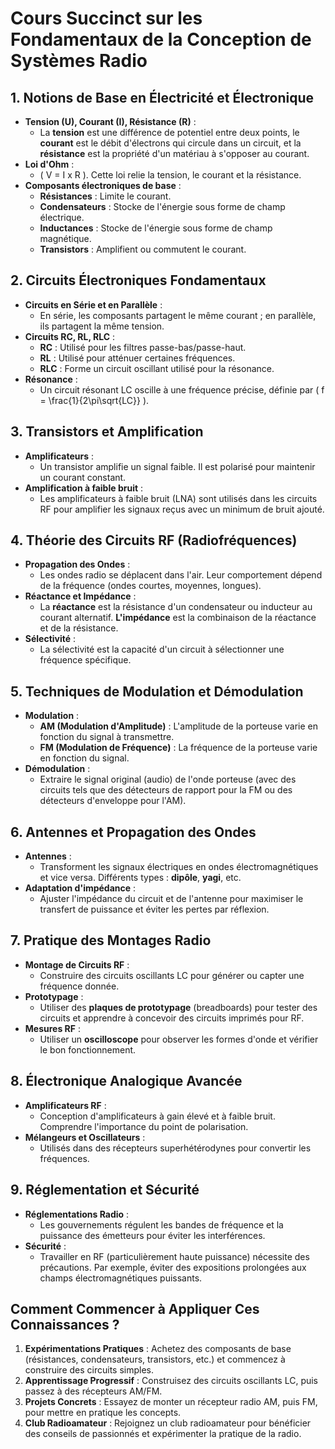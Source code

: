 # Cours Succinct sur les Fondamentaux de la Conception de Systèmes Radio

## 1. Notions de Base en Électricité et Électronique

- **Tension (U), Courant (I), Résistance (R)** :
  - La **tension** est une différence de potentiel entre deux points, le **courant** est le débit d'électrons qui circule dans un circuit, et la **résistance** est la propriété d'un matériau à s'opposer au courant.
- **Loi d'Ohm** :
  - \( V = I x R \). Cette loi relie la tension, le courant et la résistance.
- **Composants électroniques de base** :
  - **Résistances** : Limite le courant.
  - **Condensateurs** : Stocke de l'énergie sous forme de champ électrique.
  - **Inductances** : Stocke de l'énergie sous forme de champ magnétique.
  - **Transistors** : Amplifient ou commutent le courant.

## 2. Circuits Électroniques Fondamentaux

- **Circuits en Série et en Parallèle** :
  - En série, les composants partagent le même courant ; en parallèle, ils partagent la même tension.
- **Circuits RC, RL, RLC** :
  - **RC** : Utilisé pour les filtres passe-bas/passe-haut.
  - **RL** : Utilisé pour atténuer certaines fréquences.
  - **RLC** : Forme un circuit oscillant utilisé pour la résonance.
- **Résonance** :
  - Un circuit résonant LC oscille à une fréquence précise, définie par \( f = \frac{1}{2\pi\sqrt{LC}} \).

## 3. Transistors et Amplification

- **Amplificateurs** :
  - Un transistor amplifie un signal faible. Il est polarisé pour maintenir un courant constant.
- **Amplification à faible bruit** :
  - Les amplificateurs à faible bruit (LNA) sont utilisés dans les circuits RF pour amplifier les signaux reçus avec un minimum de bruit ajouté.

## 4. Théorie des Circuits RF (Radiofréquences)

- **Propagation des Ondes** :
  - Les ondes radio se déplacent dans l'air. Leur comportement dépend de la fréquence (ondes courtes, moyennes, longues).
- **Réactance et Impédance** :
  - La **réactance** est la résistance d'un condensateur ou inducteur au courant alternatif. **L'impédance** est la combinaison de la réactance et de la résistance.
- **Sélectivité** :
  - La sélectivité est la capacité d'un circuit à sélectionner une fréquence spécifique.

## 5. Techniques de Modulation et Démodulation

- **Modulation** :
  - **AM (Modulation d'Amplitude)** : L'amplitude de la porteuse varie en fonction du signal à transmettre.
  - **FM (Modulation de Fréquence)** : La fréquence de la porteuse varie en fonction du signal.
- **Démodulation** :
  - Extraire le signal original (audio) de l'onde porteuse (avec des circuits tels que des détecteurs de rapport pour la FM ou des détecteurs d'enveloppe pour l'AM).

## 6. Antennes et Propagation des Ondes

- **Antennes** :
  - Transforment les signaux électriques en ondes électromagnétiques et vice versa. Différents types : **dipôle**, **yagi**, etc.
- **Adaptation d'impédance** :
  - Ajuster l'impédance du circuit et de l'antenne pour maximiser le transfert de puissance et éviter les pertes par réflexion.

## 7. Pratique des Montages Radio

- **Montage de Circuits RF** :
  - Construire des circuits oscillants LC pour générer ou capter une fréquence donnée.
- **Prototypage** :
  - Utiliser des **plaques de prototypage** (breadboards) pour tester des circuits et apprendre à concevoir des circuits imprimés pour RF.
- **Mesures RF** :
  - Utiliser un **oscilloscope** pour observer les formes d'onde et vérifier le bon fonctionnement.

## 8. Électronique Analogique Avancée

- **Amplificateurs RF** :
  - Conception d'amplificateurs à gain élevé et à faible bruit. Comprendre l'importance du point de polarisation.
- **Mélangeurs et Oscillateurs** :
  - Utilisés dans des récepteurs superhétérodynes pour convertir les fréquences.

## 9. Réglementation et Sécurité

- **Réglementations Radio** :
  - Les gouvernements régulent les bandes de fréquence et la puissance des émetteurs pour éviter les interférences.
- **Sécurité** :
  - Travailler en RF (particulièrement haute puissance) nécessite des précautions. Par exemple, éviter des expositions prolongées aux champs électromagnétiques puissants.

## Comment Commencer à Appliquer Ces Connaissances ?

1. **Expérimentations Pratiques** : Achetez des composants de base (résistances, condensateurs, transistors, etc.) et commencez à construire des circuits simples.
2. **Apprentissage Progressif** : Construisez des circuits oscillants LC, puis passez à des récepteurs AM/FM.
3. **Projets Concrets** : Essayez de monter un récepteur radio AM, puis FM, pour mettre en pratique les concepts.
4. **Club Radioamateur** : Rejoignez un club radioamateur pour bénéficier des conseils de passionnés et expérimenter la pratique de la radio.
